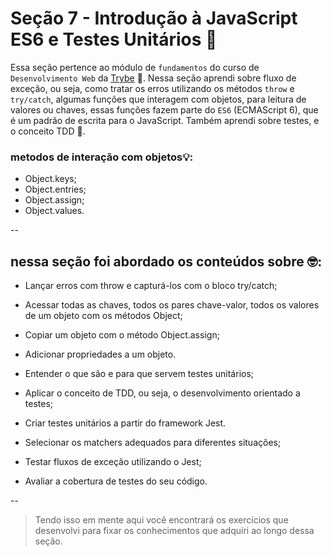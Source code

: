 # Seção 7 - Introdução à JavaScript ES6 e Testes Unitários 🧪

Essa seção pertence ao módulo de `fundamentos` do curso de `` Desenvolvimento Web`` da [Trybe](https://www.betrybe.com/) 🚀. Nessa seção aprendi sobre fluxo de exceção, ou seja, como tratar os erros utilizando os métodos `throw` e `try/catch`, algumas funções que interagem com objetos, para leitura de valores ou chaves, essas funções fazem parte do `ES6` (ECMAScript 6), que é um padrão de escrita para o JavaScript. Também aprendi sobre testes, e o conceito TDD 🧪.

### metodos de interação com objetos💡:

- Object.keys;
- Object.entries;
- Object.assign;
- Object.values.

--

## nessa seção foi abordado os conteúdos sobre 🤓:

- Lançar erros com throw e capturá-los com o bloco try/catch;

- Acessar todas as chaves, todos os pares chave-valor, todos os valores de um objeto com os métodos Object;

- Copiar um objeto com o método Object.assign;

- Adicionar propriedades a um objeto.

- Entender o que são e para que servem testes unitários;

- Aplicar o conceito de TDD, ou seja, o desenvolvimento orientado a testes;

- Criar testes unitários a partir do framework Jest.

- Selecionar os matchers adequados para diferentes situações;

- Testar fluxos de exceção utilizando o Jest;

- Avaliar a cobertura de testes do seu código.

--

>Tendo isso em mente aqui você encontrará os exercícios que desenvolvi para fixar os conhecimentos que adquiri ao longo dessa seção.

